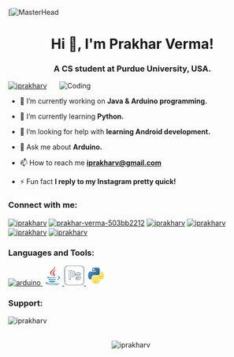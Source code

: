 [![MasterHead](https://mir-s3-cdn-cf.behance.net/project_modules/max_1200/79731568097599.5b50bca477735.jpg)
<h1 align="center">Hi 👋, I'm Prakhar Verma!</h1>
<h3 align="center">A CS student at Purdue University, USA.</h3>
<img align="right" alt="Coding" width="400" src="https://media.tenor.com/wA8Gx_UqnY4AAAAC/coding.gif" >

<p align="left"> <a href="https://twitter.com/iprakharv" target="blank"><img src="https://img.shields.io/twitter/follow/iprakharv?logo=twitter&style=for-the-badge" alt="iprakharv" /></a> </p>

- 🔭 I’m currently working on **Java & Arduino programming.**

- 🌱 I’m currently learning **Python.**

- 🤝 I’m looking for help with **learning Android development.**

- 💬 Ask me about **Arduino.**

- 📫 How to reach me **iprakharv@gmail.com**

- ⚡ Fun fact **I reply to my Instagram pretty quick!**

<h3 align="left">Connect with me:</h3>
<p align="left">
<a href="https://twitter.com/iprakharv" target="blank"><img align="center" src="https://raw.githubusercontent.com/rahuldkjain/github-profile-readme-generator/master/src/images/icons/Social/twitter.svg" alt="iprakharv" height="30" width="40" /></a>
<a href="https://linkedin.com/in/prakhar-verma-503bb2212" target="blank"><img align="center" src="https://raw.githubusercontent.com/rahuldkjain/github-profile-readme-generator/master/src/images/icons/Social/linked-in-alt.svg" alt="prakhar-verma-503bb2212" height="30" width="40" /></a>
<a href="https://fb.com/iprakharv" target="blank"><img align="center" src="https://raw.githubusercontent.com/rahuldkjain/github-profile-readme-generator/master/src/images/icons/Social/facebook.svg" alt="iprakharv" height="30" width="40" /></a>
<a href="https://instagram.com/iprakharv" target="blank"><img align="center" src="https://raw.githubusercontent.com/rahuldkjain/github-profile-readme-generator/master/src/images/icons/Social/instagram.svg" alt="iprakharv" height="30" width="40" /></a>
<a href="https://www.youtube.com/c/@iprakharv" target="blank"><img align="center" src="https://raw.githubusercontent.com/rahuldkjain/github-profile-readme-generator/master/src/images/icons/Social/youtube.svg" alt="iprakharv" height="30" width="40" /></a>
<a href="https://discord.gg/iprakharv" target="blank"><img align="center" src="https://raw.githubusercontent.com/rahuldkjain/github-profile-readme-generator/master/src/images/icons/Social/discord.svg" alt="iprakharv" height="30" width="40" /></a>
</p>

<h3 align="left">Languages and Tools:</h3>
<p align="left"> <a href="https://www.arduino.cc/" target="_blank" rel="noreferrer"> <img src="https://cdn.worldvectorlogo.com/logos/arduino-1.svg" alt="arduino" width="40" height="40"/> </a> <a href="https://www.java.com" target="_blank" rel="noreferrer"> <img src="https://raw.githubusercontent.com/devicons/devicon/master/icons/java/java-original.svg" alt="java" width="40" height="40"/> </a> <a href="https://www.photoshop.com/en" target="_blank" rel="noreferrer"> <img src="https://raw.githubusercontent.com/devicons/devicon/master/icons/photoshop/photoshop-line.svg" alt="photoshop" width="40" height="40"/> </a> <a href="https://www.python.org" target="_blank" rel="noreferrer"> <img src="https://raw.githubusercontent.com/devicons/devicon/master/icons/python/python-original.svg" alt="python" width="40" height="40"/> </a> </p>

<h3 align="left">Support:</h3>
<p><a href="https://www.buymeacoffee.com/iprakharv"> <img align="left" src="https://cdn.buymeacoffee.com/buttons/v2/default-yellow.png" height="50" width="210" alt="iprakharv" /></a></p><br><br>

<p><img align="center" src="https://github-readme-stats.vercel.app/api/top-langs?username=iprakharv&show_icons=true&locale=en&layout=compact" alt="iprakharv" /></p>
